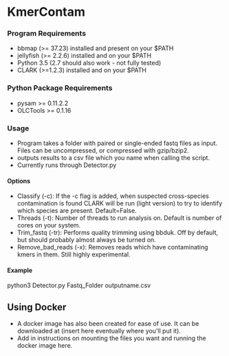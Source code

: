 # KmerContam

### Program Requirements
- bbmap (>= 37.23) installed and present on your $PATH
- jellyfish (>= 2.2.6) installed and on your $PATH
- Python 3.5 (2.7 should also work - not fully tested)
- CLARK (>=1.2.3) installed and on your $PATH

### Python Package Requirements
- pysam >= 0.11.2.2
- OLCTools >= 0.1.16

### Usage
- Program takes a folder with paired or single-ended fastq files as input. Files can be uncompressed, or compressed with gzip/bzip2.
- outputs results to a csv file which you name when calling the script.
- Currently runs through Detector.py

#### Options
- Classify (-c): If the -c flag is added, when suspected cross-species contamination is found CLARK will be run (light version) to try to identify which species are present. Default=False.
- Threads (-t): Number of threads to run analysis on. Default is number of cores on your system.
- Trim_fastq (-tr): Performs quality trimming using bbduk. Off by default, but should probably almost always be turned on.
- Remove\_bad_reads (-x): Removes reads which have contaminating kmers in them. Still highly experimental.

#### Example
python3 Detector.py Fastq_Folder outputname.csv

## Using Docker
- A docker image has also been created for ease of use. It can be downloaded at (insert here eventually where you'll put it).
- Add in instructions on mounting the files you want and running the docker image here.
